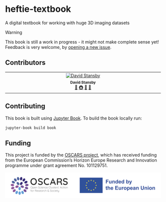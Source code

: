 # heftie-textbook

A digital textbook for working with huge 3D imaging datasets

> [!WARNING]
> This book is still a work in progress - it might not make complete sense yet! Feedback is very welcome, by [opening a new issue](https://github.com/UCL-MSM-Bio/heftie-textbook/issues/new).

## Contributors

<!-- ALL-CONTRIBUTORS-LIST:START - Do not remove or modify this section -->
<!-- prettier-ignore-start -->
<!-- markdownlint-disable -->
<table>
  <tbody>
    <tr>
      <td align="center" valign="top" width="14.28%"><a href="https://www.davidstansby.com"><img src="https://avatars.githubusercontent.com/u/6197628?v=4?s=100" width="100px;" alt="David Stansby"/><br /><sub><b>David Stansby</b></sub></a><br /><a href="#ideas-dstansby" title="Ideas, Planning, & Feedback">🤔</a> <a href="#infra-dstansby" title="Infrastructure (Hosting, Build-Tools, etc)">🚇</a> <a href="#maintenance-dstansby" title="Maintenance">🚧</a> <a href="#projectManagement-dstansby" title="Project Management">📆</a></td>
    </tr>
  </tbody>
</table>

<!-- markdownlint-restore -->
<!-- prettier-ignore-end -->

<!-- ALL-CONTRIBUTORS-LIST:END -->

## Contributing

This book is built using [Jupyter Book](https://jupyterbook.org/en/stable/intro.html).
To build the book locally run:

```bash
jupyter-book build book
```

## Funding

This project is funded by the [OSCARS project](https://oscars-project.eu/), which has received funding from the European Commission’s Horizon Europe Research and Innovation programme under grant agreement No. 101129751.

![OSCARS and EU logos](book/images/OSCARS-logo-EUflag.png)
